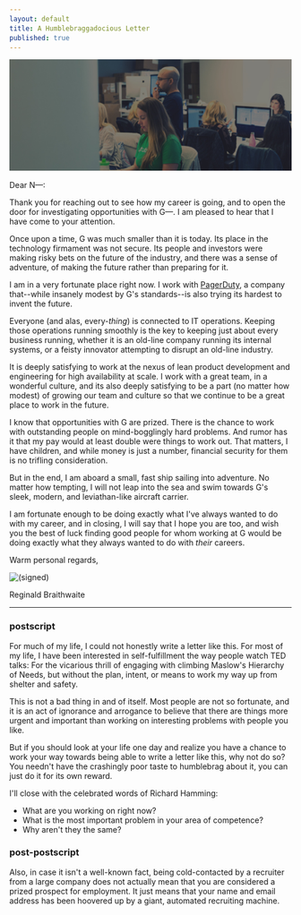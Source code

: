 ```yaml
---
layout: default
title: A Humblebraggadocious Letter
published: true
---
```


[![PagerDuty People](/assets/images/pdpeople.jpg)][PagerDuty]

Dear N—:

Thank you for reaching out to see how my career is going, and to open the door for investigating opportunities with G—. I am pleased to hear that I have come to your attention.

Once upon a time, G was much smaller than it is today. Its place in the technology firmament was not secure. Its people and investors were making risky bets on the future of the industry, and there was a sense of adventure, of making the future rather than preparing for it.

I am in a very fortunate place right now. I work with [PagerDuty], a company that--while insanely modest by G's standards--is also trying its hardest to invent the future.

Everyone (and alas, every-*thing*) is connected to IT operations. Keeping those operations running smoothly is the key to keeping just about every business running, whether it is an old-line company running its internal systems, or a feisty innovator attempting to disrupt an old-line industry.

It is deeply satisfying to work at the nexus of lean product development and engineering for high availability at scale. I work with a great team, in a wonderful culture, and its also deeply satisfying to be a part (no matter how modest) of growing our team and culture so that we continue to be a great place to work in the future.

I know that opportunities with G are prized. There is the chance to work with outstanding people on mind-bogglingly hard problems. And rumor has it that my pay would at least double were things to work out. That matters, I have children, and while money is just a number, financial security for them is no trifling consideration.

But in the end, I am aboard a small, fast ship sailing into adventure. No matter how tempting, I will not leap into the sea and swim towards G's sleek, modern, and leviathan-like aircraft carrier.

I am fortunate enough to be doing exactly what I've always wanted to do with my career, and in closing, I will say that I hope you are too, and wish you the best of luck finding good people for whom working at G would be doing exactly what they always wanted to do with *their* careers.


Warm personal regards,



![(signed)](/assets/images/signature.png)

Reginald Braithwaite

[PagerDuty]: https://www.pagerduty.com/careers/

---

### postscript

For much of my life, I could not honestly write a letter like this. For most of my life, I have been interested in self-fulfillment the way people watch TED talks: For the vicarious thrill of engaging with climbing Maslow's Hierarchy of Needs, but without the plan, intent, or means to work my way up from shelter and safety.

This is not a bad thing in and of itself. Most people are not so fortunate, and it is an act of ignorance and arrogance to believe that there are things more urgent and important than working on interesting problems with people you like.

But if you should look at your life one day and realize you have a chance to work your way towards being able to write a letter like this, why not do so? You needn't have the crashingly poor taste to humblebrag about it, you can just do it for its own reward.

I'll close with the celebrated words of Richard Hamming:

- What are you working on right now?
- What is the most important problem in your area of competence?
- Why aren't they the same?

### post-postscript

Also, in case it isn't a well-known fact, being cold-contacted by a recruiter from a large company does not actually mean that you are considered a prized prospect for employment. It just means that your name and email address has been hoovered up by a giant, automated recruiting machine.
